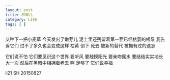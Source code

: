```yaml
---
layout: post
title: 种草儿
category: LIFE
tags: [ ]
---
```


又种下一把小麦草
今天发出了嫩芽儿
泥土里还残留着第一茬已经枯萎的根系
我告诉它们
过不了多久也会变成这样
枯黄 倒下 死去
被新的替代
被拥有过的遗忘

它们说不怕
它们要见识这个世界
要听风 要触摸阳光 要亲吻露水
要结结实实地长大一次
然后在黑暗中相拥着老去 
啊 足够了
它们说幸福

li21    SH    20150827
